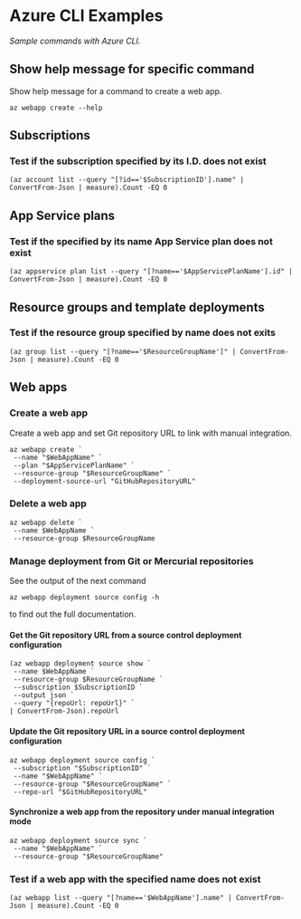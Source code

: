 # Azure CLI Examples

_Sample commands with Azure CLI._

## Show help message for specific command

Show help message for a command to create a web app.

```pwsh
az webapp create --help
```

## Subscriptions

### Test if the subscription specified by its I.D. does not exist

```pwsh
(az account list --query "[?id=='$SubscriptionID'].name" | ConvertFrom-Json | measure).Count -EQ 0
```

## App Service plans

### Test if the specified by its name App Service plan does not exist

```pwsh
(az appservice plan list --query "[?name=='$AppServicePlanName'].id" | ConvertFrom-Json | measure).Count -EQ 0
```

## Resource groups and template deployments

### Test if the resource group specified by name does not exits

```pwsh
(az group list --query "[?name=='$ResourceGroupName']" | ConvertFrom-Json | measure).Count -EQ 0
```

## Web apps

### Create a web app

Create a web app and set Git repository URL to link with manual integration.

```pwsh
az webapp create `
 --name "$WebAppName" `
 --plan "$AppServicePlanName" `
 --resource-group "$ResourceGroupName" `
 --deployment-source-url "GitHubRepositoryURL"
```

### Delete a web app

```pwsh
az webapp delete `
 --name $WebAppName `
 --resource-group $ResourceGroupName
```
  
### Manage deployment from Git or Mercurial repositories

See the output of the next command

```pwsh
az webapp deployment source config -h
```

to find out the full documentation.
  
#### Get the Git repository URL from a source control deployment configuration
  
  ```pwsh
  (az webapp deployment source show `
   --name $WebAppName `
   --resource-group $ResourceGroupName `
   --subscription $SubscriptionID `
   --output json `
   --query "{repoUrl: repoUrl}" `
  | ConvertFrom-Json).repoUrl
  ```

#### Update the Git repository URL in a source control deployment configuration

```pwsh
az webapp deployment source config `
 --subscription "$SubscriptionID" `
 --name "$WebAppName" `
 --resource-group "$ResourceGroupName" `
 --repo-url "$GitHubRepositoryURL"
```

#### Synchronize a web app from the repository under manual integration mode

```pwsh
az webapp deployment source sync `
 --name "$WebAppName" `
 --resource-group "$ResourceGroupName"
```

### Test if a web app with the specified name does not exist

```pwsh
(az webapp list --query "[?name=='$WebAppName'].name" | ConvertFrom-Json | measure).Count -EQ 0
```

